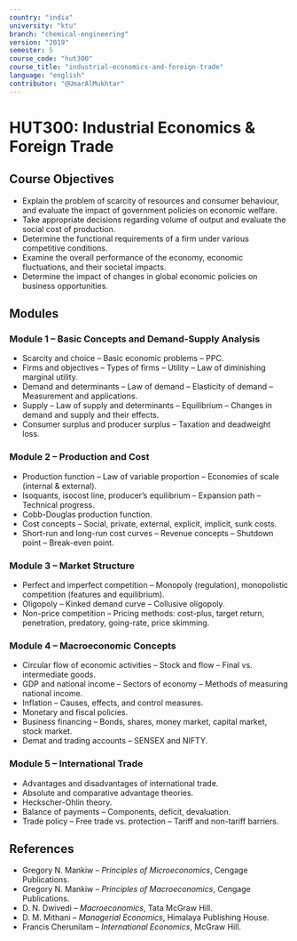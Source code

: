 ```yaml
---
country: "india"
university: "ktu"
branch: "chemical-engineering"
version: "2019"
semester: 5
course_code: "hut300"
course_title: "industrial-economics-and-foreign-trade"
language: "english"
contributor: "@UmarAlMukhtar"
---
```


# HUT300: Industrial Economics & Foreign Trade  

## Course Objectives  
* Explain the problem of scarcity of resources and consumer behaviour, and evaluate the impact of government policies on economic welfare.  
* Take appropriate decisions regarding volume of output and evaluate the social cost of production.  
* Determine the functional requirements of a firm under various competitive conditions.  
* Examine the overall performance of the economy, economic fluctuations, and their societal impacts.  
* Determine the impact of changes in global economic policies on business opportunities.  

## Modules  

### Module 1 – Basic Concepts and Demand-Supply Analysis  
* Scarcity and choice – Basic economic problems – PPC.  
* Firms and objectives – Types of firms – Utility – Law of diminishing marginal utility.  
* Demand and determinants – Law of demand – Elasticity of demand – Measurement and applications.  
* Supply – Law of supply and determinants – Equilibrium – Changes in demand and supply and their effects.  
* Consumer surplus and producer surplus – Taxation and deadweight loss.  

### Module 2 – Production and Cost  
* Production function – Law of variable proportion – Economies of scale (internal & external).  
* Isoquants, isocost line, producer’s equilibrium – Expansion path – Technical progress.  
* Cobb-Douglas production function.  
* Cost concepts – Social, private, external, explicit, implicit, sunk costs.  
* Short-run and long-run cost curves – Revenue concepts – Shutdown point – Break-even point.  

### Module 3 – Market Structure  
* Perfect and imperfect competition – Monopoly (regulation), monopolistic competition (features and equilibrium).  
* Oligopoly – Kinked demand curve – Collusive oligopoly.  
* Non-price competition – Pricing methods: cost-plus, target return, penetration, predatory, going-rate, price skimming.  

### Module 4 – Macroeconomic Concepts  
* Circular flow of economic activities – Stock and flow – Final vs. intermediate goods.  
* GDP and national income – Sectors of economy – Methods of measuring national income.  
* Inflation – Causes, effects, and control measures.  
* Monetary and fiscal policies.  
* Business financing – Bonds, shares, money market, capital market, stock market.  
* Demat and trading accounts – SENSEX and NIFTY.  

### Module 5 – International Trade  
* Advantages and disadvantages of international trade.  
* Absolute and comparative advantage theories.  
* Heckscher-Ohlin theory.  
* Balance of payments – Components, deficit, devaluation.  
* Trade policy – Free trade vs. protection – Tariff and non-tariff barriers.  

## References  
* Gregory N. Mankiw – *Principles of Microeconomics*, Cengage Publications.  
* Gregory N. Mankiw – *Principles of Macroeconomics*, Cengage Publications.  
* D. N. Dwivedi – *Macroeconomics*, Tata McGraw Hill.  
* D. M. Mithani – *Managerial Economics*, Himalaya Publishing House.  
* Francis Cherunilam – *International Economics*, McGraw Hill.  
